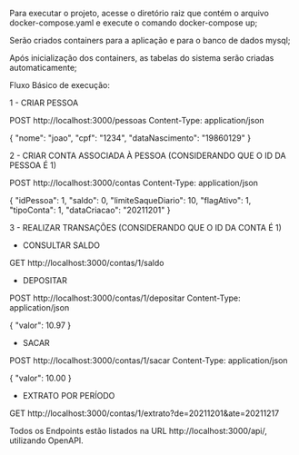 Para executar o projeto, acesse o diretório raiz que contém o arquivo docker-compose.yaml e execute o comando docker-compose up;

Serão criados containers para a aplicação e para o banco de dados mysql;

Após inicialização dos containers, as tabelas do sistema serão criadas automaticamente;

Fluxo Básico de execução:

1 - CRIAR PESSOA


POST http://localhost:3000/pessoas
Content-Type: application/json

{
  "nome": "joao",
  "cpf": "1234",
  "dataNascimento": "19860129"
}

2 - CRIAR CONTA ASSOCIADA À PESSOA (CONSIDERANDO QUE O ID DA PESSOA É 1)


POST http://localhost:3000/contas
Content-Type: application/json

{
  "idPessoa": 1,
  "saldo": 0,
  "limiteSaqueDiario": 10,
  "flagAtivo": 1,
  "tipoConta": 1,
  "dataCriacao": "20211201"
}

3 - REALIZAR TRANSAÇÕES (CONSIDERANDO QUE O ID DA CONTA É 1)


  - CONSULTAR SALDO
  
  GET http://localhost:3000/contas/1/saldo


  - DEPOSITAR
  
  POST http://localhost:3000/contas/1/depositar
  Content-Type: application/json

  {
    "valor": 10.97
  }


  - SACAR
  
  POST http://localhost:3000/contas/1/sacar
  Content-Type: application/json

  {
    "valor": 10.00
  }


  - EXTRATO POR PERÍODO
  
  GET http://localhost:3000/contas/1/extrato?de=20211201&ate=20211217



  Todos os Endpoints estão listados na URL http://localhost:3000/api/, utilizando OpenAPI.
  
  
  
